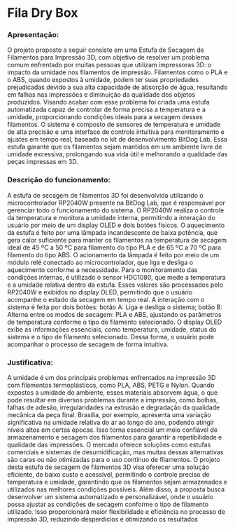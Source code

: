 # Fila Dry Box
### Apresentação:
O projeto proposto a seguir consiste em uma Estufa de Secagem de Filamentos para Impressão 3D, com objetivo de resolver um problema comum enfrentado por muitas pessoas que utilizam impressoras 3D: o impacto da umidade nos filamentos de impressão. Filamentos como o PLA e o ABS, quando expostos à umidade, podem ter suas propriedades prejudicadas devido a sua alta capacidade de absorção de água, resultando em falhas nas impressões e diminuição da qualidade dos objetos produzidos. Visando acabar com esse problema foi criada uma estufa automatizada capaz de controlar de forma precisa a temperatura e a umidade, proporcionando condições ideais para a secagem desses filamentos.
O sistema é composto de sensores de temperatura e umidade de alta precisão e uma interface de controle intuitiva para monitoramento e ajustes em tempo real, baseada no kit de desenvolvimento BitDog Lab. Essa estufa garante que os filamentos sejam mantidos em um ambiente livre de umidade excessiva, prolongando sua vida útil e melhorando a qualidade das peças impressas em 3D.
### Descrição do funcionamento:
A estufa de secagem de filamentos 3D foi desenvolvida utilizando o microcontrolador RP2040W presente na BitDog Lab, que é responsável por gerenciar todo o funcionamento do sistema. O RP2040W realiza o controle da temperatura e monitora a umidade interna, permitindo a interação do usuário por meio de um display OLED e dois botões físicos.
O aquecimento da estufa é feito por uma lâmpada incandescente de baixa potência, que gera calor suficiente para manter os filamentos na temperatura de secagem ideal de 45 ºC a 50 ºC para filamento do tipo PLA e de 65 ºC a 70 ºC para filamento do tipo ABS. O acionamento da lâmpada é feito por meio de um módulo relé conectado ao microcontrolador, que liga e desliga o aquecimento conforme a necessidade. 
Para o monitoramento das condições internas, é utilizado o sensor HDC1080, que mede a temperatura e a umidade relativa dentro da estufa. Esses valores são processados pelo RP2040W e exibidos no display OLED, permitindo que o usuário acompanhe o estado da secagem em tempo real.
A interação com o sistema é feita por dois botões: botão A: Liga e desliga o sistema; botão B: Alterna entre os modos de secagem: PLA e ABS, ajustando os parâmetros de temperatura conforme o tipo de filamento selecionado.
O display OLED exibe as informações essenciais, como temperatura, umidade, status do sistema e o tipo de filamento selecionado. Dessa forma, o usuário pode acompanhar o processo de secagem de forma intuitiva. 
### Justificativa:
A umidade é um dos principais problemas enfrentados na impressão 3D com filamentos termoplásticos, como PLA, ABS, PETG e Nylon. Quando expostos a umidade do ambiente, esses materiais absorvem água, o que pode resultar em diversos problemas durante a impressão, como bolhas, falhas de adesão, irregularidades na extrusão e degradação da qualidade mecânica da peça final.
Brasília, por exemplo, apresenta uma variação significativa na umidade relativa do ar ao longo do ano, podendo atingir níveis altos em certas épocas. Isso torna essencial um meio confiável de armazenamento e secagem dos filamentos para garantir a repetibilidade e qualidade das impressões.
O mercado oferece soluções como estufas comerciais e sistemas de desumidificação, mas muitas dessas alternativas são caras ou não otimizadas para o uso contínuo de filamentos. O projeto desta estufa de secagem de filamentos 3D visa oferecer uma solução eficiente, de baixo custo e acessível, permitindo o controle preciso de temperatura e umidade, garantindo que os filamentos sejam armazenados e utilizados nas melhores condições possíveis.
Além disso, a proposta busca desenvolver um sistema automatizado e personalizável, onde o usuário possa ajustar as condições de secagem conforme o tipo de filamento utilizado. Isso proporcionará maior flexibilidade e eficiência no processo de impressão 3D, reduzindo desperdícios e otimizando os resultados

